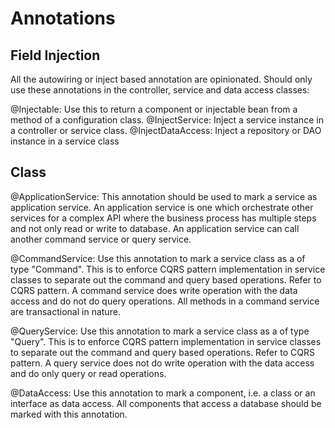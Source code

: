# Annotations
## Field Injection
All the autowiring or inject based annotation are opinionated. Should only use these annotations in the controller, service and data access classes:

@Injectable: Use this to return a component or injectable bean from a method of a configuration class.
@InjectService: Inject a service instance in a controller or service class.
@InjectDataAccess: Inject a repository or DAO instance in a service class

## Class
@ApplicationService: This annotation should be used to mark a service as application service. An application service is one which orchestrate other services for a complex API where the business process has multiple steps and not only read or write to database. An application service can call another command service or query service.

@CommandService: Use this annotation to mark a service class as a of type "Command". This is to enforce CQRS pattern implementation in service classes to separate out the command and query based operations. Refer to CQRS pattern. A command service does write operation with the data access and do not do query operations. All methods in a command service are transactional in nature.

@QueryService: Use this annotation to mark a service class as a of type "Query". This is to enforce CQRS pattern implementation in service classes to separate out the command and query based operations. Refer to CQRS pattern. A query service does not do write operation with the data access and do only query or read operations.

@DataAccess: Use this annotation to mark a component, i.e. a class or an interface as data access. All components that access a database should be marked with this annotation.







